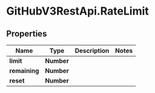 # GitHubV3RestApi.RateLimit

## Properties

Name | Type | Description | Notes
------------ | ------------- | ------------- | -------------
**limit** | **Number** |  | 
**remaining** | **Number** |  | 
**reset** | **Number** |  | 


